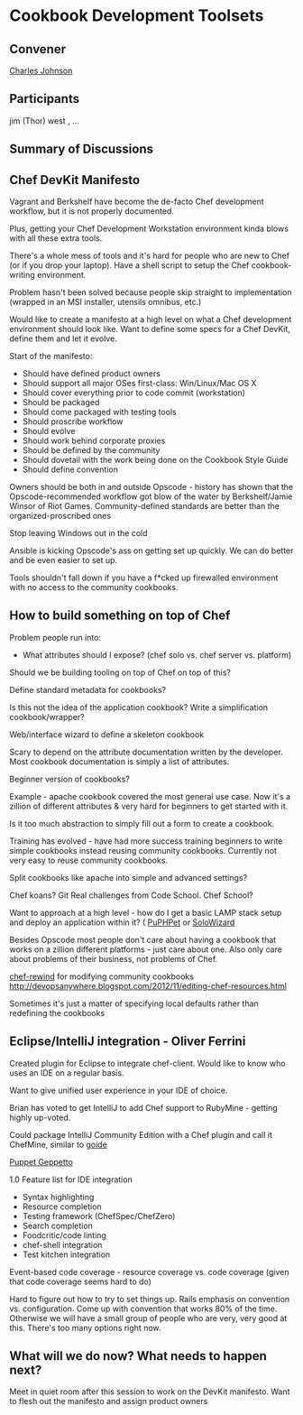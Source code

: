 Cookbook Development Toolsets
=============================

## Convener

[Charles Johnson](https://twitter.com/chipadeedoodah)

## Participants
jim (Thor) west
, ...

## Summary of Discussions

## Chef DevKit Manifesto 

Vagrant and Berkshelf have become the de-facto Chef development workflow, but it is not properly documented.

Plus, getting your Chef Development Workstation environment kinda blows with all these extra tools.

There's a whole mess of tools and it's hard for people who are new to Chef (or if you drop your laptop).  Have a shell script to setup the Chef cookbook-writing environment.

Problem hasn't been solved because people skip straight to implementation (wrapped in an MSI installer, utensils omnibus, etc.)

Would like to create a manifesto at a high level on what a Chef development environment should look like.  Want to define some specs for a Chef DevKit, define them and let it evolve.

Start of the manifesto:

* Should have defined product owners
* Should support all major OSes first-class: Win/Linux/Mac OS X
* Should cover everything prior to code commit (workstation)
* Should be packaged
* Should come packaged with testing tools
* Should proscribe workflow
* Should evolve
* Should work behind corporate proxies
* Should be defined by the community
* Should dovetail with the work being done on the Cookbook Style Guide
* Should define convention

Owners should be both in and outside Opscode - history has shown that the Opscode-recommended workflow got blow of the water by Berkshelf/Jamie Winsor of Riot Games.  Community-defined standards are better than the organized-proscribed ones

Stop leaving Windows out in the cold

Ansible is kicking Opscode's ass on getting set up quickly.  We can do better and be even easier to set up.

Tools shouldn't fall down if you have a f*cked up firewalled environment with no access to the community cookbooks.

## How to build something on top of Chef

Problem people run into:

* What attributes should I expose? (chef solo vs. chef server vs. platform)

Should we be building tooling on top of Chef on top of this?

Define standard metadata for cookbooks?

Is this not the idea of the application cookbook?  Write a simplification cookbook/wrapper?

Web/interface wizard to define a skeleton cookbook

Scary to depend on the attribute documentation written by the developer.  Most cookbook documentation is simply a list of attributes.

Beginner version of cookbooks?

Example - apache cookbook covered the most general use case.  Now it's a zillion of different attributes & very hard for beginners to get started with it.

Is it too much abstraction to simply fill out a form to create a cookbook.

Training has evolved - have had more success training beginners to write simple cookbooks instead reusing community cookbooks.  Currently not very easy to reuse community cookbooks.

Split cookbooks like apache into simple and advanced settings?

Chef koans?  Git Real challenges from Code School.  Chef School?

Want to approach at a high level - how do I get a basic LAMP stack setup and deploy an application within it?  ( [PuPHPet](https://puphpet.com) or [SoloWizard](http://www.solowizard.com)

Besides Opscode most people don't care about having a cookbook that works on a zillion different platforms - just care about one.  Also only care about problems of their business, not problems of Chef.

[chef-rewind](https://github.com/bryanwb/chef-rewind) for modifying community cookbooks
http://devopsanywhere.blogspot.com/2012/11/editing-chef-resources.html

Sometimes it's just a matter of specifying local defaults rather than redefining the cookbooks

## Eclipse/IntelliJ integration - Oliver Ferrini

Created plugin for Eclipse to integrate chef-client.  Would like to know who uses an IDE on a regular basis.

Want to give unified user experience in your IDE of choice.

Brian has voted to get IntelliJ to add Chef support to RubyMine - getting highly up-voted.

Could package IntelliJ Community Edition with a Chef plugin and call it ChefMine, similar to [goide](http://go-ide.com/2011/08/09/goide_release_1_0_darwin.html)

[Puppet Geppetto](http://puppetlabs.com/blog/geppetto-a-puppet-ide)

1.0 Feature list for IDE integration

* Syntax highlighting
* Resource completion
* Testing framework (ChefSpec/ChefZero)
* Search completion
* Foodcritic/code linting
* chef-shell integration
* Test kitchen integration

Event-based code coverage - resource coverage vs. code coverage (given that code coverage seems hard to do)

Hard to figure out how to try to set things up.  Rails emphasis on convention vs. configuration.  Come up with convention that works 80% of the time.  Otherwise we will have a small group of people who are very, very good at this.  There's too many options right now.

## What will we do now?  What needs to happen next?

Meet in quiet room after this session to work on the DevKit manifesto.  Want to flesh out the manifesto and assign product owners
